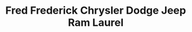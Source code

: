 ---
title: "Fred Frederick Chrysler Dodge Jeep Ram Laurel"
url: /laurel/fred-frederick-chrysler-dodge-jeep-ram-laurel/
shop: Autohaus
---
